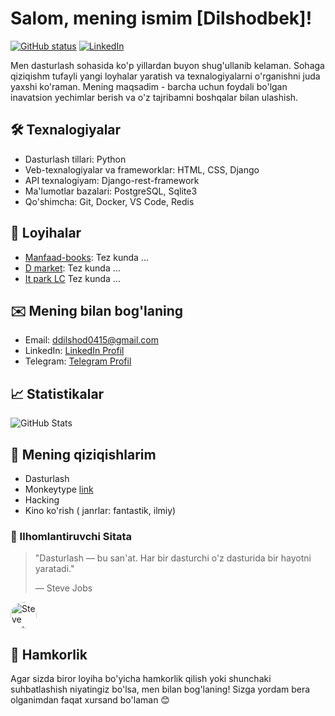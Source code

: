 # Salom, mening ismim [Dilshodbek]!

[![GitHub status](https://img.shields.io/badge/github-@username-181717.svg)](https://github.com/dilshodbek0505) 
[![LinkedIn](https://img.shields.io/badge/linkedin-@username-blue.svg)](https://linkedin.com/in/dilshodbek0505)

Men dasturlash sohasida ko'p yillardan buyon shug'ullanib kelaman. Sohaga qiziqishm tufayli yangi loyhalar yaratish va texnalogiyalarni o'rganishni juda yaxshi ko'raman. Mening maqsadim - barcha uchun foydali bo'lgan inavatsion yechimlar berish va o'z tajribamni boshqalar bilan ulashish.



## 🛠 Texnalogiyalar

- Dasturlash tillari: Python
- Veb-texnalogiyalar va frameworklar: HTML, CSS, Django
- API texnalogiyam: Django-rest-framework
- Ma'lumotlar bazalari: PostgreSQL, Sqlite3
- Qo'shimcha: Git, Docker, VS Code, Redis

## 🌟 Loyihalar

- [Manfaad-books](link): Tez kunda ...
- [D market](link): Tez kunda ...
- [It park LC](link) Tez kunda ...

## ✉️ Mening bilan bog'laning

- Email: ddilshod0415@gmail.com
- LinkedIn: [LinkedIn Profil](https://www.linkedin.com/in/dilshodbek-donaboyev/)
- Telegram: [Telegram Profil](https://t.me/dilshodbek_donaboyev)

## 📈 Statistikalar

![GitHub Stats](https://github-readme-stats.vercel.app/api?username=dilshodbek0505&show_icons=true&theme=radical)

## 💬 Mening qiziqishlarim

- Dasturlash
- Monkeytype [link](https://monkeytype.com/)
- Hacking
- Kino ko'rish ( janrlar: fantastik, ilmiy)

### 🎨 Ilhomlantiruvchi Sitata

> "Dasturlash — bu san'at. Har bir dasturchi o'z dasturida bir hayotni yaratadi."
> 
> — Steve Jobs
<div style="width: 42px; height: 42px; overflow: hidden; border-radius: 50%;">
    <img src="https://aniq.uz/photos/news/x1HrXKVxywvIvPp.jpeg" alt="Steve Jobs" style="width: 100%; height: auto;">
</div>

## 🤝 Hamkorlik

Agar sizda biror loyiha bo'yicha hamkorlik qilish yoki shunchaki suhbatlashish niyatingiz bo'lsa, men bilan bog'laning! Sizga yordam bera olganimdan faqat xursand bo'laman 😊
